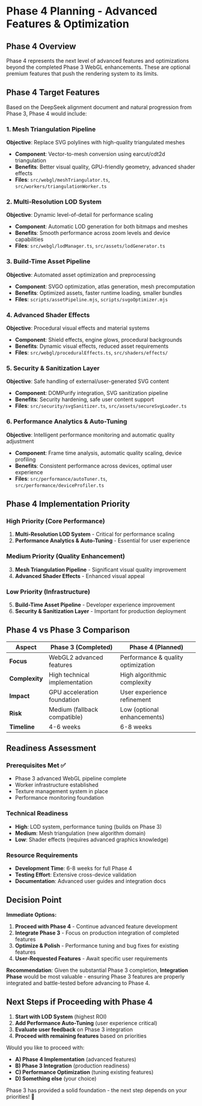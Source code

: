 # Phase 4 Planning - Advanced Features & Optimization

## Phase 4 Overview

Phase 4 represents the next level of advanced features and optimizations beyond the completed Phase 3 WebGL enhancements. These are optional premium features that push the rendering system to its limits.

## Phase 4 Target Features

Based on the DeepSeek alignment document and natural progression from Phase 3, Phase 4 would include:

### 1. Mesh Triangulation Pipeline
**Objective**: Replace SVG polylines with high-quality triangulated meshes
- **Component**: Vector-to-mesh conversion using earcut/cdt2d triangulation
- **Benefits**: Better visual quality, GPU-friendly geometry, advanced shader effects
- **Files**: `src/webgl/meshTriangulator.ts`, `src/workers/triangulationWorker.ts`

### 2. Multi-Resolution LOD System  
**Objective**: Dynamic level-of-detail for performance scaling
- **Component**: Automatic LOD generation for both bitmaps and meshes
- **Benefits**: Smooth performance across zoom levels and device capabilities
- **Files**: `src/webgl/lodManager.ts`, `src/assets/lodGenerator.ts`

### 3. Build-Time Asset Pipeline
**Objective**: Automated asset optimization and preprocessing
- **Component**: SVGO optimization, atlas generation, mesh precomputation
- **Benefits**: Optimized assets, faster runtime loading, smaller bundles
- **Files**: `scripts/assetPipeline.mjs`, `scripts/svgoOptimizer.mjs`

### 4. Advanced Shader Effects
**Objective**: Procedural visual effects and material systems
- **Component**: Shield effects, engine glows, procedural backgrounds
- **Benefits**: Dynamic visual effects, reduced asset requirements
- **Files**: `src/webgl/proceduralEffects.ts`, `src/shaders/effects/`

### 5. Security & Sanitization Layer
**Objective**: Safe handling of external/user-generated SVG content
- **Component**: DOMPurify integration, SVG sanitization pipeline
- **Benefits**: Security hardening, safe user content support
- **Files**: `src/security/svgSanitizer.ts`, `src/assets/secureSvgLoader.ts`

### 6. Performance Analytics & Auto-Tuning
**Objective**: Intelligent performance monitoring and automatic quality adjustment
- **Component**: Frame time analysis, automatic quality scaling, device profiling
- **Benefits**: Consistent performance across devices, optimal user experience
- **Files**: `src/performance/autoTuner.ts`, `src/performance/deviceProfiler.ts`

## Phase 4 Implementation Priority

### High Priority (Core Performance)
1. **Multi-Resolution LOD System** - Critical for performance scaling
2. **Performance Analytics & Auto-Tuning** - Essential for user experience

### Medium Priority (Quality Enhancement)  
3. **Mesh Triangulation Pipeline** - Significant visual quality improvement
4. **Advanced Shader Effects** - Enhanced visual appeal

### Low Priority (Infrastructure)
5. **Build-Time Asset Pipeline** - Developer experience improvement
6. **Security & Sanitization Layer** - Important for production deployment

## Phase 4 vs Phase 3 Comparison

| Aspect | Phase 3 (Completed) | Phase 4 (Planned) |
|--------|---------------------|-------------------|
| **Focus** | WebGL2 advanced features | Performance & quality optimization |
| **Complexity** | High technical implementation | High algorithmic complexity |
| **Impact** | GPU acceleration foundation | User experience refinement |
| **Risk** | Medium (fallback compatible) | Low (optional enhancements) |
| **Timeline** | 4-6 weeks | 6-8 weeks |

## Readiness Assessment

### Prerequisites Met ✅
- Phase 3 advanced WebGL pipeline complete
- Worker infrastructure established  
- Texture management system in place
- Performance monitoring foundation

### Technical Readiness
- **High**: LOD system, performance tuning (builds on Phase 3)
- **Medium**: Mesh triangulation (new algorithm domain)
- **Low**: Shader effects (requires advanced graphics knowledge)

### Resource Requirements
- **Development Time**: 6-8 weeks for full Phase 4
- **Testing Effort**: Extensive cross-device validation
- **Documentation**: Advanced user guides and integration docs

## Decision Point

**Immediate Options:**

1. **Proceed with Phase 4** - Continue advanced feature development
2. **Integrate Phase 3** - Focus on production integration of completed features
3. **Optimize & Polish** - Performance tuning and bug fixes for existing features
4. **User-Requested Features** - Await specific user requirements

**Recommendation**: Given the substantial Phase 3 completion, **Integration Phase** would be most valuable - ensuring Phase 3 features are properly integrated and battle-tested before advancing to Phase 4.

## Next Steps if Proceeding with Phase 4

1. **Start with LOD System** (highest ROI)
2. **Add Performance Auto-Tuning** (user experience critical)  
3. **Evaluate user feedback** on Phase 3 integration
4. **Proceed with remaining features** based on priorities

Would you like to proceed with:
- **A) Phase 4 Implementation** (advanced features)
- **B) Phase 3 Integration** (production readiness)  
- **C) Performance Optimization** (tuning existing features)
- **D) Something else** (your choice)

Phase 3 has provided a solid foundation - the next step depends on your priorities! 🚀